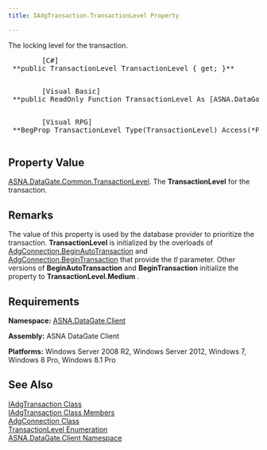 ```yaml
---
title: IAdgTransaction.TransactionLevel Property

---
```


The locking level for the transaction.
<pre>        <span class="lang">[C#]</span>
 **public TransactionLevel TransactionLevel { get; }** 
      </pre>
<pre>        <span class="lang">[Visual Basic] </span>
 **public ReadOnly Function TransactionLevel As [ASNA.DataGate.Common.TransactionLevel](transaction-level-enumeration.html)** 
      </pre>
<pre class="prettyprint">
        <span class="lang">[Visual RPG]</span>
 **BegProp TransactionLevel Type(TransactionLevel) Access(*Public) Modifier(*NotOverridable)** 
      </pre>

## Property Value

[ASNA.DataGate.Common.TransactionLevel](transaction-level-enumeration.html). The **TransactionLevel** for the transaction.
## Remarks

The value of this property is used by the database provider to prioritize the transaction. **TransactionLevel** is initialized by the overloads of [AdgConnection.BeginAutoTransaction](adg-connection-class-begin-auto-transaction-method-main.html) and [AdgConnection.BeginTransaction](adg-connection-class-begin-transaction-method-main.html) that provide the *tl* parameter. Other versions of **BeginAutoTransaction** and **BeginTransaction** initialize the property to **TransactionLevel.Medium** .
## Requirements

<span> **Namespace:** [ASNA.DataGate.Client](datagate-client-namespace.html) </span> 

<span> **Assembly:** ASNA DataGate Client</span> 

<span> **Platforms:** Windows Server 2008 R2, Windows Server 2012, Windows 7, Windows 8 Pro, Windows 8.1 Pro</span>
## See Also


[IAdgTransaction Class](iadg-transaction-class.html)
      <br />
[IAdgTransaction Class Members](iadg-transaction-members.html)
      <br />
[AdgConnection Class](adg-connection-class.html)
      <br />
[TransactionLevel Enumeration](transaction-level-enumeration.html)
      <br />
[ASNA.DataGate.Client Namespace](datagate-client-namespace.html)

